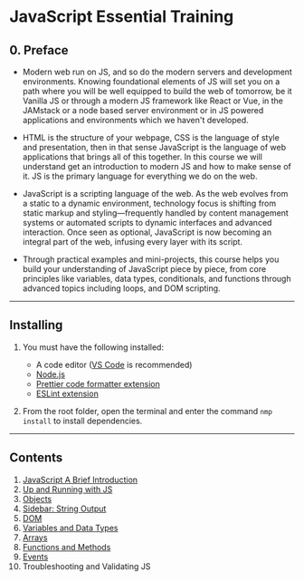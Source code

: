 # JavaScript Essential Training

## 0. Preface

- Modern web run on JS, and so do the modern servers and development environments. Knowing foundational elements of JS will set you on a path where you will be well equipped to build the web of tomorrow, be it Vanilla JS or through a modern JS framework like React or Vue, in the JAMstack or a node based server environment or in JS powered applications and environments which we haven't developed.

- HTML is the structure of your webpage, CSS is the language of style and presentation, then in that sense JavaScript is the language of web applications that brings all of this together. In this course we will understand get an introduction to modern JS and how to make sense of it. JS is the primary language for everything we do on the web.

- JavaScript is a scripting language of the web. As the web evolves from a static to a dynamic environment, technology focus is shifting from static markup and styling—frequently handled by content management systems or automated scripts to dynamic interfaces and advanced interaction. Once seen as optional, JavaScript is now becoming an integral part of the web, infusing every layer with its script.

- Through practical examples and mini-projects, this course helps you build your understanding of JavaScript piece by piece, from core principles like variables, data types, conditionals, and functions through advanced topics including loops, and DOM scripting.

---

## Installing

1. You must have the following installed:

   - A code editor ([VS Code](https://code.visualstudio.com/) is recommended)
   - [Node.js](https://nodejs.org/en/)
   - [Prettier code formatter extension](https://marketplace.visualstudio.com/items?itemName=esbenp.prettier-vscode)
   - [ESLint extension](https://marketplace.visualstudio.com/items?itemName=dbaeumer.vscode-eslint)

2. From the root folder, open the terminal and enter the command `nmp install` to install dependencies.

---

## Contents

1. [JavaScript A Brief Introduction](01_JS_A_Brief_Introduction)
2. [Up and Running with JS](./02_Up_And_Running_With_JS)
3. [Objects](./03_Objects)
4. [Sidebar: String Output](./04_Sidebar_String_Output)
5. [DOM](./05_DOM)
6. [Variables and Data Types](./06_Variables_Containers_For_Everything)
7. [Arrays](./07_Arrays)
8. [Functions and Methods](./08_Functions_And_Methods)
9. [Events](./09_Events)
10. Troubleshooting and Validating JS
